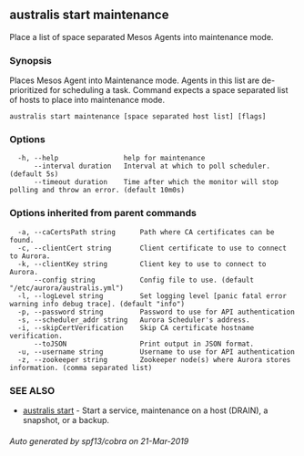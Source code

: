 ## australis start maintenance

Place a list of space separated Mesos Agents into maintenance mode.

### Synopsis

Places Mesos Agent into Maintenance mode. Agents in this list
are de-prioritized for scheduling a task. Command
expects a space separated list of hosts to place into maintenance mode.

```
australis start maintenance [space separated host list] [flags]
```

### Options

```
  -h, --help                help for maintenance
      --interval duration   Interval at which to poll scheduler. (default 5s)
      --timeout duration    Time after which the monitor will stop polling and throw an error. (default 10m0s)
```

### Options inherited from parent commands

```
  -a, --caCertsPath string      Path where CA certificates can be found.
  -c, --clientCert string       Client certificate to use to connect to Aurora.
  -k, --clientKey string        Client key to use to connect to Aurora.
      --config string           Config file to use. (default "/etc/aurora/australis.yml")
  -l, --logLevel string         Set logging level [panic fatal error warning info debug trace]. (default "info")
  -p, --password string         Password to use for API authentication
  -s, --scheduler_addr string   Aurora Scheduler's address.
  -i, --skipCertVerification    Skip CA certificate hostname verification.
      --toJSON                  Print output in JSON format.
  -u, --username string         Username to use for API authentication
  -z, --zookeeper string        Zookeeper node(s) where Aurora stores information. (comma separated list)
```

### SEE ALSO

* [australis start](australis_start.md)	 - Start a service, maintenance on a host (DRAIN), a snapshot, or a backup.

###### Auto generated by spf13/cobra on 21-Mar-2019
